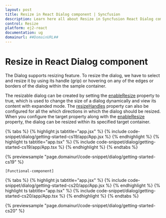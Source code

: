 ```yaml
---
layout: post
title: Resize in React Dialog component | Syncfusion
description: Learn here all about Resize in Syncfusion React Dialog component of Syncfusion Essential JS 2 and more.
control: Resize 
platform: ej2-react
documentation: ug
domainurl: ##DomainURL##
---
```


# Resize in React Dialog component

The Dialog supports resizing feature. To resize the dialog, we have to select and resize it by using its handle (grip) or hovering on any of the edges or borders of the dialog within the sample container.

The resizable dialog can be created by setting the [enableResize](https://ej2.syncfusion.com/react/documentation/api/dialog/#enableresize) property to true, which is used to change the size of a dialog dynamically and view its content with expanded mode. The [resizeHandles](https://ej2.syncfusion.com/react/documentation/api/dialog/#resizehandles) property can also be configured for all the which directions in which the dialog should be resized. When you configure the target property along with the [enableResize](https://ej2.syncfusion.com/react/documentation/api/dialog/#enableresize) property, the dialog can be resized within its specified target container.

{% tabs %}
{% highlight js tabtitle="app.jsx" %}
{% include code-snippet/dialog/getting-started-cs19/app/App.jsx %}
{% endhighlight %}
{% highlight ts tabtitle="app.tsx" %}
{% include code-snippet/dialog/getting-started-cs19/app/App.tsx %}
{% endhighlight %}
{% endtabs %}

 {% previewsample "page.domainurl/code-snippet/dialog/getting-started-cs19" %}

`[Functional-component]`

{% tabs %}
{% highlight js tabtitle="app.jsx" %}
{% include code-snippet/dialog/getting-started-cs20/app/App.jsx %}
{% endhighlight %}
{% highlight ts tabtitle="app.tsx" %}
{% include code-snippet/dialog/getting-started-cs20/app/App.tsx %}
{% endhighlight %}
{% endtabs %}

 {% previewsample "page.domainurl/code-snippet/dialog/getting-started-cs20" %}
